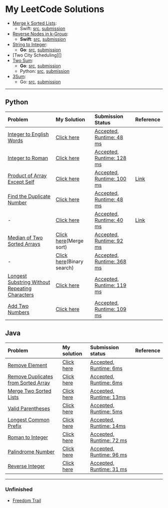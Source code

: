 # My LeetCode Solutions

- [Merge k Sorted Lists][37]:
  - Swift: [src](/src/23/Solution.swfit), [submission][38]
- [Reverse Nodes in k-Group][39]:
  - **Swift**: [src](/src/39/Solution.swift), [submission][40]
- [String to Integer][44]:
  - **Go**: [src](/src/8/string-to-integer.go), [submission][45]
- [Two City Scheduling][]
- [Two Sum][1]:
  - **Go**: [src](/src/1/two-sum.go), [submission][41]
  - Python: [src](/python/two_sum.py), [submission][2]
- [3Sum][42]:
  - Go: [src](/src/15/three-sum.go), [submission][43]

---

## Python

| Problem | My Solution | Submission Status | Reference |
|:--------|:------------|:------------------|-----------|
| [Integer to English Words][35] | [Click here](/python/IntegerToEnglishWords.py) | [Accepted, Runtime: 48 ms][36] | |
| [Integer to Roman][33] | [Click here](/python/IntegerToRoman.py) | [Accepted, Runtime: 128 ms][34] | |
| [Product of Array Except Self][14] | [Click here](/python/product_of_array_except_self.py) | [Accepted, Runtime: 100 ms][15] | [Link][16] |
| [Find the Duplicate Number][10] | [Click here](/python/find_the_duplicate_number/ans1.py) | [Accepted, Runtime: 48 ms][11] | |
| - | [Click here](/python/find_the_duplicate_number/ans2.py) | [Accepted, Runtime: 40 ms][12] | [Link][13] |
| [Median of Two Sorted Arrays][7] | [Click here](/python/median_of_sorted_arrays/merge_sort.py)(Merge sort) | [Accepted, Runtime: 92 ms][9] | |
| - | [Click here](/python/median_of_sorted_arrays/binary_search.py)(Binary search) | [Accepted, Runtime: 368 ms][8] | |
| [Longest Substring Without Repeating Characters][5] | [Click here](/python/longest_substring_without_repeat_char.py) | [Accepted, Runtime: 119 ms][6] | |
| [Add Two Numbers][3] | [Click here](/python/add_two_numbers.py) | [Accepted, Runtime: 109 ms][4] | |

## Java

| Problem | My solution | Submission status | Reference |
|:--------|:------------|:------------------|:---------:|
| [Remove Element][31] | [Click here](/java/RemoveElement/MainClass.java) | [Accepted, Runtime: 6ms][32] | |
| [Remove Duplicates from Sorted Array][29] | [Click here](/java/RemoveDuplicatesFromSortedArray/MainClass.java) | [Accepted, Runtime: 6ms][30] | |
| [Merge Two Sorted Lists][27] | [Click here](/java/MergeTwoSortedLists/MainClass.java) | [Accepted, Runtime: 13ms][28] | |
| [Valid Parentheses][25] | [Click here](/java/ValidParentheses/MainClass.java) | [Accepted, Runtime: 5ms][26] | |
| [Longest Common Prefix][23] | [Click here](/java/LongestCommonPrefix/MainClass.java) | [Accepted, Runtime: 14ms][24] | |
| [Roman to Integer][21] | [Click here](/java/RomanToInteger/MainClass.java) | [Accepted, Runtime: 72 ms][22] | |
| [Palindrome Number][19] | [Click here](/java/PalindromeNumber/Main.java) | [Accepted, Runtime: 96 ms][20] | |
| [Reverse Integer][17] | [Click here](/java/ReverseInteger/MainClass.java) | [Accepted, Runtime: 31 ms][18] | |


---

### Unfinished

- [Freedom Trail](/python/FreedomTrail.py)

[45]: https://leetcode.com/submissions/detail/224429086/
[44]: https://leetcode.com/problems/string-to-integer-atoi/
[43]: https://leetcode.com/submissions/detail/223938796/
[42]: https://leetcode.com/problems/3sum/
[41]: https://leetcode.com/submissions/detail/223736595/
[40]: https://leetcode.com/submissions/detail/213753940/
[39]: https://leetcode.com/problems/reverse-nodes-in-k-group/
[38]: https://leetcode.com/submissions/detail/213502273/
[37]: https://leetcode.com/problems/merge-k-sorted-lists/
[36]: https://leetcode.com/submissions/detail/211565586/
[35]: https://leetcode.com/problems/integer-to-english-words/submissions/
[34]: https://leetcode.com/submissions/detail/211313590/
[33]: https://leetcode.com/problems/integer-to-roman/
[32]: https://leetcode.com/submissions/detail/202953855/
[31]: https://leetcode.com/problems/remove-element/
[30]: https://leetcode.com/submissions/detail/202948258/
[29]: https://leetcode.com/problems/remove-duplicates-from-sorted-array/
[28]: https://leetcode.com/submissions/detail/202687558/
[27]: https://leetcode.com/problems/merge-two-sorted-lists/
[26]: https://leetcode.com/submissions/detail/202683113/
[25]: https://leetcode.com/problems/valid-parentheses/
[24]: https://leetcode.com/submissions/detail/202463412/
[23]: https://leetcode.com/problems/longest-common-prefix/
[22]: https://leetcode.com/submissions/detail/202451714/
[21]: https://leetcode.com/problems/roman-to-integer/
[20]: https://leetcode.com/submissions/detail/202447314/
[19]: https://leetcode.com/problems/palindrome-number/
[18]: https://leetcode.com/submissions/detail/197759195/
[17]: https://leetcode.com/problems/reverse-integer/
[16]: https://leetcode.com/problems/product-of-array-except-self/discuss/65622/Simple-Java-solution-in-O(n)-without-extra-space
[15]: https://leetcode.com/submissions/detail/193520424/
[14]: https://leetcode.com/problems/product-of-array-except-self/
[13]: https://leetcode.com/problems/find-the-duplicate-number/discuss/197503/Clean-C%2B%2B-Solution-beats-100
[12]: https://leetcode.com/submissions/detail/193514718/
[11]: https://leetcode.com/submissions/detail/193513021/
[10]: https://leetcode.com/problems/find-the-duplicate-number/
[9]: https://leetcode.com/submissions/detail/113985732/
[8]: https://leetcode.com/submissions/detail/113835945/
[7]: https://leetcode.com/problems/median-of-two-sorted-arrays/
[6]: https://leetcode.com/submissions/detail/113460310/
[5]: https://leetcode.com/problems/longest-substring-without-repeating-characters/
[4]: https://leetcode.com/submissions/detail/113324226/
[3]: https://leetcode.com/problems/add-two-numbers/
[2]: https://leetcode.com/submissions/detail/113175364/
[1]: https://leetcode.com/problems/two-sum/
